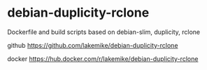 # debian-duplicity-rclone
Dockerfile and build scripts based on debian-slim, duplicity, rclone

github https://github.com/lakemike/debian-duplicity-rclone

docker https://hub.docker.com/r/lakemike/debian-duplicity-rclone
